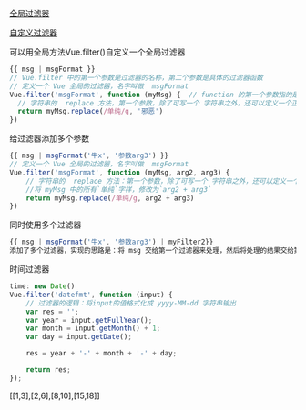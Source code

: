 [全局过滤器](https://v1-cn.vuejs.org/api/#%E8%BF%87%E6%BB%A4%E5%99%A8)

[自定义过滤器](https://v1-cn.vuejs.org/guide/custom-filter.html)

可以用全局方法Vue.filter()自定义一个全局过滤器
```javascript
{{ msg | msgFormat }}
// Vue.filter 中的第一个参数是过滤器的名称，第二个参数是具体的过滤器函数
// 定义一个 Vue 全局的过滤器，名字叫做  msgFormat
Vue.filter('msgFormat', function (myMsg) {  // function 的第一个参数指的是管道符前面的 msg
  // 字符串的  replace 方法，第一个参数，除了可写一个 字符串之外，还可以定义一个正则
  return myMsg.replace(/单纯/g, '邪恶')
})
```

给过滤器添加多个参数
```javascript
{{ msg | msgFormat('牛x', '参数arg3') }}
// 定义一个 Vue 全局的过滤器，名字叫做  msgFormat
Vue.filter('msgFormat', function (myMsg, arg2, arg3) {
    // 字符串的  replace 方法：第一个参数，除了可写一个 字符串之外，还可以定义一个正则；第二个参数代表要替换为 xxx
    //将 myMsg 中的所有`单纯`字样，修改为`arg2 + arg3`
    return myMsg.replace(/单纯/g, arg2 + arg3)
})
```
同时使用多个过滤器
```javascript
{{ msg | msgFormat('牛x', '参数arg3') | myFilter2}}
添加了多个过滤器，实现的思路是：将 msg 交给第一个过滤器来处理，然后将处理的结果交给第二个过滤器来处理 。
```

时间过滤器
```javascript
time: new Date()
Vue.filter('datefmt', function (input) {
    // 过滤器的逻辑：将input的值格式化成 yyyy-MM-dd 字符串输出
    var res = '';
    var year = input.getFullYear();
    var month = input.getMonth() + 1;
    var day = input.getDate();

    res = year + '-' + month + '-' + day;

    return res;
});
```

[[1,3],[2,6],[8,10],[15,18]]